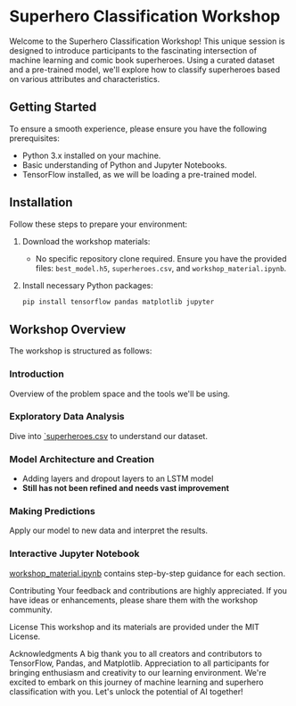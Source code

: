 # Superhero Classification Workshop

Welcome to the Superhero Classification Workshop! This unique session is designed to introduce participants to the fascinating intersection of machine learning and comic book superheroes. Using a curated dataset and a pre-trained model, we'll explore how to classify superheroes based on various attributes and characteristics.

## Getting Started

To ensure a smooth experience, please ensure you have the following prerequisites:

- Python 3.x installed on your machine.
- Basic understanding of Python and Jupyter Notebooks.
- TensorFlow installed, as we will be loading a pre-trained model.

## Installation

Follow these steps to prepare your environment:

1. Download the workshop materials:
   - No specific repository clone required. Ensure you have the provided files: `best_model.h5`, `superheroes.csv`, and `workshop_material.ipynb`.

2. Install necessary Python packages:
   ```bash
   pip install tensorflow pandas matplotlib jupyter
    ```

## Workshop Overview
The workshop is structured as follows:

### Introduction
Overview of the problem space and the tools we'll be using.

### Exploratory Data Analysis
Dive into [`superheroes.csv](superheroes.csv) to understand our dataset.

### Model Architecture and Creation
- Adding layers and dropout layers to an LSTM model
- **Still has not been refined and needs vast improvement**

### Making Predictions
Apply our model to new data and interpret the results.

### Interactive Jupyter Notebook
[workshop_material.ipynb](workshop_material.ipynb) contains step-by-step guidance for each section.


Contributing
Your feedback and contributions are highly appreciated. If you have ideas or enhancements, please share them with the workshop community.

License
This workshop and its materials are provided under the MIT License.

Acknowledgments
A big thank you to all creators and contributors to TensorFlow, Pandas, and Matplotlib.
Appreciation to all participants for bringing enthusiasm and creativity to our learning environment.
We're excited to embark on this journey of machine learning and superhero classification with you. Let's unlock the potential of AI together!